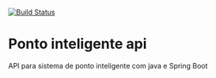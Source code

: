 [![Build Status](https://travis-ci.org/AlanSvictor/ponto-inteligente-api.svg?branch=master)](https://travis-ci.org/AlanSvictor/ponto-inteligente-api)
# Ponto inteligente api
API para sistema de ponto inteligente com java e Spring Boot
